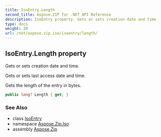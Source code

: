```yaml
---
title: IsoEntry.Length
second_title: Aspose.ZIP for .NET API Reference
description: IsoEntry property. Gets or sets creation date and time
type: docs
weight: 20
url: /net/aspose.zip.iso/isoentry/length/
---
```

## IsoEntry.Length property

Gets or sets creation date and time.

Gets or sets last access date and time.

Gets the length of the entry in bytes.

```csharp
public long? Length { get; }
```

### See Also

* class [IsoEntry](../)
* namespace [Aspose.Zip.Iso](../../isoentry/)
* assembly [Aspose.Zip](../../../)


